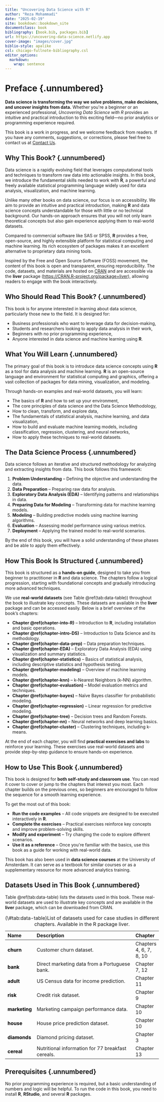 ```yaml
---
title: "Uncovering Data Science with R"
author: "Reza Mohammadi"
date: "2025-02-19"
site: bookdown::bookdown_site
documentclass: book
bibliography: [book.bib, packages.bib]
url: https://uncovering-data-science.netlify.app
cover-image: "images/cover.jpg"
biblio-style: apalike
csl: chicago-fullnote-bibliography.csl
editor_options: 
  markdown: 
    wrap: sentence
---
```


# Preface {.unnumbered}  

**Data science is transforming the way we solve problems, make decisions, and uncover insights from data.** Whether you're a beginner or an experienced professional, *Uncovering Data Science with R* provides an intuitive and practical introduction to this exciting field—no prior analytics or programming experience required.  

This book is a work in progress, and we welcome feedback from readers. If you have any comments, suggestions, or corrections, please feel free to contact us at [Contact Us](mailto:a.mohammadi@uva.nl).  

## Why This Book? {.unnumbered}  

Data science is a rapidly evolving field that leverages computational tools and techniques to transform raw data into actionable insights. In this book, we introduce the fundamental skills needed to work with **R**, a powerful and freely available statistical programming language widely used for data analysis, visualization, and machine learning.  

Unlike many other books on data science, our focus is on accessibility. We aim to provide an intuitive and practical introduction, making **R** and data science concepts understandable for those with little or no technical background. Our hands-on approach ensures that you will not only learn theoretical concepts but also gain experience applying them to real-world datasets.  

Compared to commercial software like SAS or SPSS, **R** provides a free, open-source, and highly extensible platform for statistical computing and machine learning. Its rich ecosystem of packages makes it an excellent alternative to proprietary data mining tools.  

Inspired by the Free and Open Source Software (FOSS) movement, the content of this book is open and transparent, ensuring reproducibility. The code, datasets, and materials are hosted on [CRAN](https://cran.r-project.org/web/packages/liver/index.html) and are accessible via the **liver** package (<https://CRAN.R-project.org/package=liver>), allowing readers to engage with the book interactively.  

## Who Should Read This Book? {.unnumbered}  

This book is for anyone interested in learning about data science, particularly those new to the field. It is designed for:  

- Business professionals who want to leverage data for decision-making,  
- Students and researchers looking to apply data analysis in their work,  
- Beginners with no prior programming experience,  
- Anyone interested in data science and machine learning using **R**.  

## What You Will Learn {.unnumbered}  

The primary goal of this book is to introduce data science concepts using **R** as a tool for data analysis and machine learning. **R** is an open-source language and environment for statistical computing and graphics, offering a vast collection of packages for data mining, visualization, and modeling.  

Through hands-on examples and real-world datasets, you will learn:  

- The basics of **R** and how to set up your environment,  
- The core principles of data science and the Data Science Methodology,  
- How to clean, transform, and explore data,  
- The fundamentals of statistical analysis, machine learning, and data visualization,  
- How to build and evaluate machine learning models, including classification, regression, clustering, and neural networks,  
- How to apply these techniques to real-world datasets.  

## The Data Science Process {.unnumbered}  

Data science follows an iterative and structured methodology for analyzing and extracting insights from data. This book follows this framework:  

1. **Problem Understanding** – Defining the objective and understanding the data.  
2. **Data Preparation** – Preparing raw data for analysis.  
3. **Exploratory Data Analysis (EDA)** – Identifying patterns and relationships in data.  
4. **Preparing Data for Modeling** – Transforming data for machine learning models.  
5. **Modeling** – Building predictive models using machine learning algorithms.  
6. **Evaluation** – Assessing model performance using various metrics.  
7. **Deployment** – Applying the trained model to real-world scenarios.  

By the end of this book, you will have a solid understanding of these phases and be able to apply them effectively.  

## How This Book Is Structured {.unnumbered}  

This book is structured as a **hands-on guide**, designed to take you from beginner to practitioner in **R** and data science. The chapters follow a logical progression, starting with foundational concepts and gradually introducing more advanced techniques.  

We use **real-world datasets** (see Table \@ref(tab:data-table)) throughout the book to illustrate key concepts. These datasets are available in the **liver** package and can be accessed easily. Below is a brief overview of the book’s chapters:  

- **Chapter \@ref(chapter-into-R)** – Introduction to **R**, including installation and basic operations.  
- **Chapter \@ref(chapter-intro-DS)** – Introduction to Data Science and its methodology.  
- **Chapter \@ref(chapter-data-prep)** – Data preparation techniques.  
- **Chapter \@ref(chapter-EDA)** – Exploratory Data Analysis (EDA) using visualization and summary statistics.  
- **Chapter \@ref(chapter-statistics)** – Basics of statistical analysis, including descriptive statistics and hypothesis testing.  
- **Chapter \@ref(chapter-modeling)** – Overview of machine learning models.  
- **Chapter \@ref(chapter-knn)** – k-Nearest Neighbors (k-NN) algorithm.  
- **Chapter \@ref(chapter-evaluation)** – Model evaluation metrics and techniques.  
- **Chapter \@ref(chapter-bayes)** – Naïve Bayes classifier for probabilistic modeling.  
- **Chapter \@ref(chapter-regression)** – Linear regression for predictive modeling.  
- **Chapter \@ref(chapter-tree)** – Decision trees and Random Forests.  
- **Chapter \@ref(chapter-nn)** – Neural networks and deep learning basics.  
- **Chapter \@ref(chapter-cluster)** – Clustering techniques, including k-means.  

At the end of each chapter, you will find **practical exercises and labs** to reinforce your learning. These exercises use real-world datasets and provide step-by-step guidance to ensure hands-on experience.  

## How to Use This Book {.unnumbered}  

This book is designed for **both self-study and classroom use**. You can read it cover to cover or jump to the chapters that interest you most. Each chapter builds on the previous ones, so beginners are encouraged to follow the sequence for a smooth learning experience.  

To get the most out of this book:  

- **Run the code examples** – All code snippets are designed to be executed interactively in **R**.  
- **Complete the exercises** – Practical exercises reinforce key concepts and improve problem-solving skills.  
- **Modify and experiment** – Try changing the code to explore different scenarios.  
- **Use it as a reference** – Once you're familiar with the basics, use this book as a guide for working with real-world data.  

This book has also been used in **data science courses** at the University of Amsterdam. It can serve as a textbook for similar courses or as a supplementary resource for more advanced analytics training.  

## Datasets Used in This Book {.unnumbered}  

Table \@ref(tab:data-table) lists the datasets used in this book. These real-world datasets are used to illustrate key concepts and are available in the **liver** package, which can be downloaded from CRAN.  

<table class="table" style="width: auto !important; margin-left: auto; margin-right: auto;">
<caption>(\#tab:data-table)List of datasets used for case studies in different chapters. Available in the R package liver.</caption>
 <thead>
  <tr>
   <th style="text-align:left;"> Name </th>
   <th style="text-align:left;"> Description </th>
   <th style="text-align:left;"> Chapter </th>
  </tr>
 </thead>
<tbody>
  <tr>
   <td style="text-align:left;font-weight: bold;color: black !important;"> churn </td>
   <td style="text-align:left;width: 20em; "> Customer churn dataset. </td>
   <td style="text-align:left;"> Chapters 4, 6, 7, 8, 10 </td>
  </tr>
  <tr>
   <td style="text-align:left;font-weight: bold;color: black !important;"> bank </td>
   <td style="text-align:left;width: 20em; "> Direct marketing data from a Portuguese bank. </td>
   <td style="text-align:left;"> Chapter 7, 12 </td>
  </tr>
  <tr>
   <td style="text-align:left;font-weight: bold;color: black !important;"> adult </td>
   <td style="text-align:left;width: 20em; "> US Census data for income prediction. </td>
   <td style="text-align:left;"> Chapter 11 </td>
  </tr>
  <tr>
   <td style="text-align:left;font-weight: bold;color: black !important;"> risk </td>
   <td style="text-align:left;width: 20em; "> Credit risk dataset. </td>
   <td style="text-align:left;"> Chapter 9 </td>
  </tr>
  <tr>
   <td style="text-align:left;font-weight: bold;color: black !important;"> marketing </td>
   <td style="text-align:left;width: 20em; "> Marketing campaign performance data. </td>
   <td style="text-align:left;"> Chapter 10 </td>
  </tr>
  <tr>
   <td style="text-align:left;font-weight: bold;color: black !important;"> house </td>
   <td style="text-align:left;width: 20em; "> House price prediction dataset. </td>
   <td style="text-align:left;"> Chapter 10 </td>
  </tr>
  <tr>
   <td style="text-align:left;font-weight: bold;color: black !important;"> diamonds </td>
   <td style="text-align:left;width: 20em; "> Diamond pricing dataset. </td>
   <td style="text-align:left;"> Chapter 3 </td>
  </tr>
  <tr>
   <td style="text-align:left;font-weight: bold;color: black !important;"> cereal </td>
   <td style="text-align:left;width: 20em; "> Nutritional information for 77 breakfast cereals. </td>
   <td style="text-align:left;"> Chapter 13 </td>
  </tr>
</tbody>
</table>



## Prerequisites {.unnumbered}  

No prior programming experience is required, but a basic understanding of numbers and logic will be helpful. To run the code in this book, you need to install **R**, **RStudio**, and several **R** packages.  






